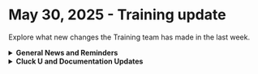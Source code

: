 # May 30, 2025 - Training update

Explore what new changes the Training team has made in the last week.

<details>

<summary><strong>General News and Reminders</strong></summary>

* **SHOUT OUTS** **TO:**
  * Sam, Amy, Pablo, Kyle, Bruce, Caitlin, Cameron, Emils, Jared, William, Greg, Nathaniel, Stephen, Yoel, Kevin, Brent, Jack, Tomfor passing the Foundations Certification.
    * Take the [Rewst Foundations](https://learn.rewst.io/rewst-foundations-certification) Exam, and collect your prestigious **Certified Rewster** badge in Discord along with access to the super-secret Discord channel.&#x20;
  * Cormac, Dylan, Jen, Kevin, Aaron, Tim, Rian, Donovan, Kyle, Cameron, Jeff for passing the Clean Automation Certification.
    * Take the [Clean Automation](https://learn.rewst.io/clean-automation-certification) exam and get that fancy certificate!

- Join us in our [Cluck-U Discord channel](https://discord.com/channels/936789089703845988/1121465945295167588) if you have any questions, comments, or concerns!
- Sign up for Cluck University [Office Hours](https://learn.rewst.io/cluck-university-office-hours)  to work through any questions you have during and after training! If there is something you want us to cover, Let us know!

</details>

<details>

<summary><strong>Cluck U and Documentation Updates</strong></summary>

**What's New at Cluck University?**

* Sign up for [Live Trainings for the month of June](https://learn.rewst.io/page/live-training)

- Take our new [Process engineering course](https://learn.rewst.io/process-engineering-designed-for-automation)!
- The [Integrating your documentation tool course](https://learn.rewst.io/path/onboarding-learning-path/integrating-your-documentation-tool) now features two video demo lessons -- one for IT Glue and one for Hudu.
- [New page](https://learn.rewst.io/page/certificates) to prepare and take our certification exams:

**New & Updated Documentation Pages:**

* [Overview of what can be done with PowerShell scripts in Rewst](https://docs.rewst.help/documentation/jinja/use-powershell-scripts-in-rewst)
* Updates to documentation for the following Crates, which now include functionality for SyncMonkey:
  * [Document M365 Environment Crate](https://docs.rewst.help/documentation/crates/existing-crate-documentation/document-m365-environment-setup)
  * [Document Group Details V2 Crate](https://docs.rewst.help/documentation/crates/existing-crate-documentation/document-m365-groups-setup)
  * [Document M365 Shared Mailbox Details V2 Crate](https://docs.rewst.help/documentation/crates/existing-crate-documentation/document-m365-shared-mailboxes-setup)
  * [Document User Details V2 Crate](https://docs.rewst.help/documentation/crates/existing-crate-documentation/document-user-details-v2-crate)

</details>

